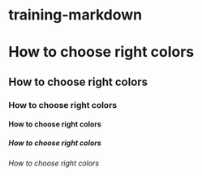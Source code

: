 training-markdown
=================
# How to choose right colors
## How to choose right colors
### How to choose right colors
#### How to choose right colors
##### How to choose right colors
###### How to choose right colors
